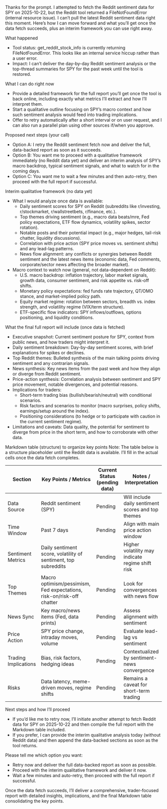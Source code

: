 Thanks for the prompt. I attempted to fetch the Reddit sentiment data for SPY on 2025-10-22, but the Reddit tool returned a FileNotFoundError (internal resource issue). I can’t pull the latest Reddit sentiment data right this moment. Here’s how I can move forward and what you’ll get once the data fetch succeeds, plus an interim framework you can use right away.

What happened
- Tool status: get_reddit_stock_info is currently returning FileNotFoundError. This looks like an internal service hiccup rather than a user error.
- Impact: I can’t deliver the day-by-day Reddit sentiment analysis or the top-thread summaries for SPY for the past week until the tool is restored.

What I can do right now
- Provide a detailed framework for the full report you’ll get once the tool is back online, including exactly what metrics I’ll extract and how I’ll interpret them.
- Start a qualitative outline focusing on SPY’s macro context and how such sentiment analysis would feed into trading implications.
- Offer to retry automatically after a short interval or on user request, and I can also run a parallel plan using other sources if/when you approve.

Proposed next steps (your call)
- Option A: I retry the Reddit sentiment fetch now and deliver the full, data-backed report as soon as it succeeds.
- Option B: You want me to proceed with a qualitative framework immediately (no Reddit data yet) and deliver an interim analysis of SPY’s macro backdrop, typical sentiment signals, and what to watch for in the coming days.
- Option C: You want me to wait a few minutes and then auto-retry, then proceed with the full report if successful.

Interim qualitative framework (no data yet)
- What I would analyze once data is available:
  - Daily sentiment scores for SPY on Reddit (subreddits like r/investing, r/stockmarket, r/wallstreetbets, r/finance, etc.).
  - Top themes driving sentiment (e.g., macro data beats/mre, Fed policy expectations, ETF flow dynamics, volatility spikes, sector rotation).
  - Notable posts and their potential impact (e.g., major hedges, tail-risk chatter, liquidity discussions).
  - Correlation with price action (SPY price moves vs. sentiment shifts) and any lead-lag patterns.
  - News flow alignment: any conflicts or synergies between Reddit sentiment and the latest news items (economic data, Fed comments, corporate/sector news affecting the broader market).
- Macro context to watch now (general, not data-dependent on Reddit):
  - U.S. macro backdrop: inflation trajectory, labor market signals, growth data, consumer sentiment, and risk appetite vs. risk-off shifts.
  - Monetary policy expectations: fed funds rate trajectory, QT/OMO stance, and market-implied policy path.
  - Equity market regime: rotation between sectors, breadth vs. index strength, and volatility regime (VIX/term structure).
  - ETF-specific flow indicators: SPY inflows/outflows, options positioning, and liquidity conditions.

What the final full report will include (once data is fetched)
- Executive snapshot: Current sentiment posture for SPY, context from public news, and how traders might interpret it.
- Daily sentiment breakdown: Day-by-day sentiment scores, with brief explanations for spikes or declines.
- Top Reddit themes: Bulleted synthesis of the main talking points driving sentiment and any contrarian signals.
- News synthesis: Key news items from the past week and how they align or diverge from Reddit sentiment.
- Price-action synthesis: Correlation analysis between sentiment and SPY price movement, notable divergences, and potential reasons.
- Implications for traders:
  - Short-term trading bias (bullish/bearish/neutral) with conditional scenarios.
  - Risk factors and scenarios to monitor (macro surprises, policy shifts, earnings/setup around the index).
  - Positioning considerations (to hedge or to participate with caution in the current sentiment regime).
- Limitations and caveats: Data quality, the potential for sentiment to diverge from price in the short term, and how to corroborate with other data.

Markdown table (structure) to organize key points
Note: The table below is a structure placeholder until the Reddit data is available. I’ll fill in the actual cells once the data fetch completes.

| Section | Key Points / Metrics | Current Status (pending data) | Notes / Interpretation |
|---|---|---|---|
| Data Source | Reddit sentiment (SPY) | Pending | Will include daily sentiment scores and top themes |
| Time Window | Past 7 days | Pending | Align with main price action window |
| Sentiment Metrics | Daily sentiment score, volatility of sentiment, top subreddits | Pending | Higher volatility may indicate regime shift risk |
| Top Themes | Macro optimism/pessimism, Fed expectations, risk-on/risk-off chatter | Pending | Look for convergences with news flow |
| News Sync | Key macro/news items (Fed, data prints) | Pending | Assess alignment with sentiment |
| Price Action | SPY price change, intraday moves, volume | Pending | Evaluate lead-lag vs sentiment |
| Trading Implications | Bias, risk factors, hedging ideas | Pending | Contextualized by sentiment-news convergence |
| Risks | Data latency, meme-driven moves, regime shifts | Pending | Remains a caveat for short-term trading |

Next steps and how I’ll proceed
- If you’d like me to retry now, I’ll initiate another attempt to fetch Reddit data for SPY on 2025-10-22 and then compile the full report with the Markdown table included.
- If you prefer, I can provide the interim qualitative analysis today (without Reddit data) and then append the data-backed sections as soon as the tool returns.

Please tell me which option you want:
- Retry now and deliver the full data-backed report as soon as possible.
- Proceed with the interim qualitative framework and deliver it now.
- Wait a few minutes and auto-retry, then proceed with the full report if successful.

Once the data fetch succeeds, I’ll deliver a comprehensive, trader-focused report with detailed insights, implications, and the final Markdown table consolidating the key points.